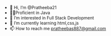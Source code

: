- 👋 Hi, I’m @Pratheeba21
- 👩‍💻Proficient in Java
- 👀 I’m interested in Full Stack Development 
- 🌱 I’m currently learning html,css,js
- 📫 How to reach me pratheebas887@gmail.com
